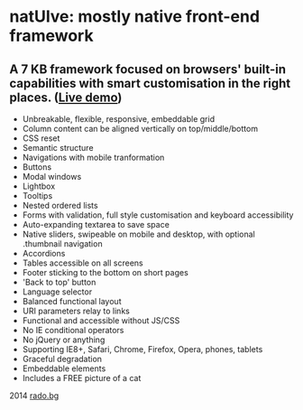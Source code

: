 natUIve: mostly native front-end framework
===

A 7 KB framework focused on browsers' built-in capabilities with smart customisation in the right places. ([Live demo](http://radogado.github.io/natuive/))
---

- Unbreakable, flexible, responsive, embeddable grid
- Column content can be aligned vertically on top/middle/bottom
- CSS reset
- Semantic structure
- Navigations with mobile tranformation
- Buttons
- Modal windows
- Lightbox
- Tooltips
- Nested ordered lists
- Forms with validation, full style customisation and keyboard accessibility
- Auto-expanding textarea to save space
- Native sliders, swipeable on mobile and desktop, with optional .thumbnail navigation
- Accordions
- Tables accessible on all screens
- Footer sticking to the bottom on short pages
- 'Back to top' button
- Language selector
- Balanced functional layout
- URI parameters relay to links
- Functional and accessible without JS/CSS
- No IE conditional operators
- No jQuery or anything
- Supporting IE8+, Safari, Chrome, Firefox, Opera, phones, tablets
- Graceful degradation
- Embeddable elements
- Includes a FREE picture of a cat

2014 [rado.bg](http://rado.bg)
